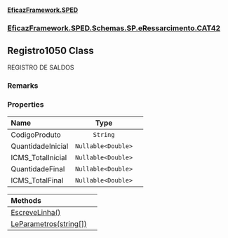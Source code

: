 #### [EficazFramework.SPED](EficazFrameworkSPED.md 'EficazFramework SPED')
### [EficazFramework.SPED.Schemas.SP.eRessarcimento.CAT42](EficazFramework.SPED.Schemas.SP.eRessarcimento.CAT42.md 'EficazFramework.SPED.Schemas.SP.eRessarcimento.CAT42')

## Registro1050 Class

REGISTRO DE SALDOS

### Remarks
### Properties

| Name | Type | |
| :--- | :---: | :--- |
| CodigoProduto | `String` |  |
| QuantidadeInicial | `Nullable<Double>` |  |
| ICMS_TotalInicial | `Nullable<Double>` |  |
| QuantidadeFinal | `Nullable<Double>` |  |
| ICMS_TotalFinal | `Nullable<Double>` |  |

| Methods | |
| :--- | :--- |
| [EscreveLinha()](EficazFramework.SPED.Schemas.SP.eRessarcimento.CAT42/Registro1050/EscreveLinha().md 'EficazFramework.SPED.Schemas.SP.eRessarcimento.CAT42.Registro1050.EscreveLinha()') | |
| [LeParametros(string[])](EficazFramework.SPED.Schemas.SP.eRessarcimento.CAT42/Registro1050/LeParametros(string[]).md 'EficazFramework.SPED.Schemas.SP.eRessarcimento.CAT42.Registro1050.LeParametros(string[])') | |
